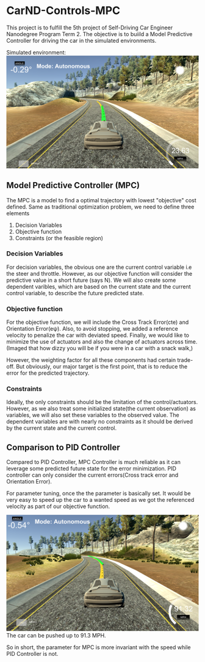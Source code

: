 ﻿# CarND-Controls-MPC
This project is to fulfill the 5th project of Self-Driving Car Engineer Nanodegree Program Term 2. 
The objective is to buiild a Model Predictive Controller for driving the car in the simulated environments.

Simulated environment: 
![alt text](simulator.png "Logo Title Text 1")

## Model Predictive Controller (MPC)
The MPC is a model to find a optimal trajectory with lowest "objective" cost defined.
Same as traditional optimization problem, we need to define three elements
  1. Decision Variables
  2. Objective function
  3. Constraints (or the feasible region)
 ### Decision Variables
For decision variables, the obvious one are the current control variable i.e the steer and throttle.
However, as our objective function will consider the predictive value in a short future (says N). 
We will also create some dependent varibles, which are based on the current state and the current control variable, to describe the future predicted state.

### Objective function
For the objective function, we will include the Cross Track Error(cte) and Orientation Error(eψ). 
Also, to avoid stopping, we added a reference velocity to penalize the car with deviated speed. 
Finally, we would like to minimize the use of actuators and also the change of actuators across time. (Imaged that how dizzy you will be if you were in a car with a snack walk,)

However, the weighting factor for all these components had certain trade-off. But obviously, our major target is the first point, that is to reduce the error for the predicted trajectory.

### Constraints

Ideally, the only constraints should be the limitation of the control/actuators. However, as we also treat some initialized state(the current observation) as variables, we will also set these variables to the observed value.
The dependent variables are with nearly no constraints as it should be derived by the current state and the current control.


## Comparison to PID Controller
Compared to PID Controller, MPC Controller is much reliable as it can leverage some predicted future state for the error minimization.
PID controller can only consider the current errors(Cross track error and Orientation Error).

For parameter tuning, once the the parameter is basically set. It would be very easy to speed up the car to a wanted speed as we got the referenced velocity as part of our objective function.

![alt text](high_speed.png "Logo Title Text 1")
The car can be pushed up to 91.3 MPH.

So in short, the parameter for MPC is more invariant with the speed while PID Controller is not.

